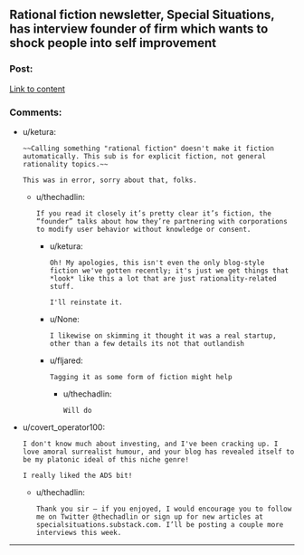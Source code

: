 ## Rational fiction newsletter, Special Situations, has interview founder of firm which wants to shock people into self improvement

### Post:

[Link to content](https://specialsituations.substack.com/p/i-refuse-to-do-a-shock-pun)

### Comments:

- u/ketura:
  ```
  ~~Calling something "rational fiction" doesn't make it fiction automatically. This sub is for explicit fiction, not general rationality topics.~~

  This was in error, sorry about that, folks.
  ```

  - u/thechadlin:
    ```
    If you read it closely it’s pretty clear it’s fiction, the “founder” talks about how they’re partnering with corporations to modify user behavior without knowledge or consent.
    ```

    - u/ketura:
      ```
      Oh! My apologies, this isn't even the only blog-style fiction we've gotten recently; it's just we get things that *look* like this a lot that are just rationality-related stuff.

      I'll reinstate it.
      ```

    - u/None:
      ```
      I likewise on skimming it thought it was a real startup, other than a few details its not that outlandish
      ```

    - u/fljared:
      ```
      Tagging it as some form of fiction might help
      ```

      - u/thechadlin:
        ```
        Will do
        ```

- u/covert_operator100:
  ```
  I don't know much about investing, and I've been cracking up. I love amoral surrealist humour, and your blog has revealed itself to be my platonic ideal of this niche genre!

  I really liked the ADS bit!
  ```

  - u/thechadlin:
    ```
    Thank you sir — if you enjoyed, I would encourage you to follow me on Twitter @thechadlin or sign up for new articles at specialsituations.substack.com. I’ll be posting a couple more interviews this week.
    ```

---

